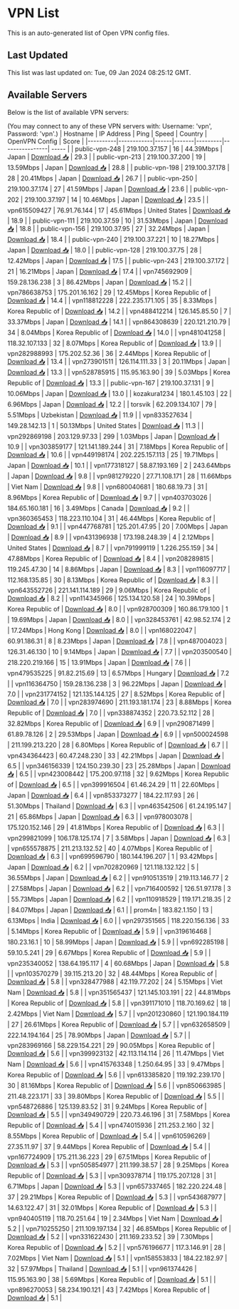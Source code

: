 # VPN List

This is an auto-generated list of Open VPN config files.

## Last Updated

This list was last updated on: Tue, 09 Jan 2024 08:25:12 GMT.

## Available Servers

Below is the list of available VPN servers:

(You may connect to any of these VPN servers with: Username: 'vpn', Password: 'vpn'.)
| Hostname | IP Address | Ping | Speed | Country | OpenVPN Config | Score |
|----------|------------|------|-------|---------|----------------| ----- |
| public-vpn-248 | 219.100.37.157 | 16 | 44.39Mbps | Japan | [Download 📥](./configs/server_0_JP.ovpn) | 29.3 |
| public-vpn-213 | 219.100.37.200 | 19 | 13.59Mbps | Japan | [Download 📥](./configs/server_1_JP.ovpn) | 28.8 |
| public-vpn-198 | 219.100.37.178 | 28 | 20.41Mbps | Japan | [Download 📥](./configs/server_2_JP.ovpn) | 26.7 |
| public-vpn-250 | 219.100.37.174 | 27 | 41.59Mbps | Japan | [Download 📥](./configs/server_3_JP.ovpn) | 23.6 |
| public-vpn-202 | 219.100.37.197 | 14 | 10.46Mbps | Japan | [Download 📥](./configs/server_4_JP.ovpn) | 23.5 |
| vpn615509427 | 76.91.76.144 | 17 | 45.61Mbps | United States | [Download 📥](./configs/server_5_US.ovpn) | 18.9 |
| public-vpn-111 | 219.100.37.59 | 10 | 31.53Mbps | Japan | [Download 📥](./configs/server_6_JP.ovpn) | 18.8 |
| public-vpn-156 | 219.100.37.95 | 27 | 32.24Mbps | Japan | [Download 📥](./configs/server_7_JP.ovpn) | 18.4 |
| public-vpn-240 | 219.100.37.221 | 10 | 18.27Mbps | Japan | [Download 📥](./configs/server_8_JP.ovpn) | 18.0 |
| public-vpn-128 | 219.100.37.75 | 28 | 12.42Mbps | Japan | [Download 📥](./configs/server_9_JP.ovpn) | 17.5 |
| public-vpn-243 | 219.100.37.172 | 21 | 16.21Mbps | Japan | [Download 📥](./configs/server_10_JP.ovpn) | 17.4 |
| vpn745692909 | 159.28.136.238 | 3 | 86.42Mbps | Japan | [Download 📥](./configs/server_11_JP.ovpn) | 15.2 |
| vpn786638753 | 175.201.16.162 | 29 | 12.45Mbps | Korea Republic of | [Download 📥](./configs/server_12_KR.ovpn) | 14.4 |
| vpn118812228 | 222.235.171.105 | 35 | 8.33Mbps | Korea Republic of | [Download 📥](./configs/server_13_KR.ovpn) | 14.2 |
| vpn488412214 | 126.145.85.50 | 7 | 33.37Mbps | Japan | [Download 📥](./configs/server_14_JP.ovpn) | 14.1 |
| vpn864308639 | 220.121.210.79 | 34 | 8.04Mbps | Korea Republic of | [Download 📥](./configs/server_15_KR.ovpn) | 14.0 |
| vpn481041258 | 118.32.107.133 | 32 | 8.07Mbps | Korea Republic of | [Download 📥](./configs/server_16_KR.ovpn) | 13.9 |
| vpn282988993 | 175.202.52.36 | 36 | 2.44Mbps | Korea Republic of | [Download 📥](./configs/server_17_KR.ovpn) | 13.4 |
| vpn273901511 | 126.114.111.33 | 3 | 20.11Mbps | Japan | [Download 📥](./configs/server_18_JP.ovpn) | 13.3 |
| vpn528785915 | 115.95.163.90 | 39 | 5.03Mbps | Korea Republic of | [Download 📥](./configs/server_19_KR.ovpn) | 13.3 |
| public-vpn-167 | 219.100.37.131 | 9 | 10.06Mbps | Japan | [Download 📥](./configs/server_20_JP.ovpn) | 13.0 |
| kozakura1234 | 180.1.45.103 | 22 | 6.96Mbps | Japan | [Download 📥](./configs/server_21_JP.ovpn) | 12.2 |
| torsvik | 62.209.134.107 | 79 | 5.51Mbps | Uzbekistan | [Download 📥](./configs/server_22_UZ.ovpn) | 11.9 |
| vpn833527634 | 149.28.142.13 | 1 | 50.13Mbps | United States | [Download 📥](./configs/server_23_US.ovpn) | 11.3 |
| vpn292869198 | 203.129.97.33 | 299 | 1.03Mbps | Japan | [Download 📥](./configs/server_24_JP.ovpn) | 10.9 |
| vpn303859177 | 121.141.189.244 | 31 | 7.18Mbps | Korea Republic of | [Download 📥](./configs/server_25_KR.ovpn) | 10.6 |
| vpn449198174 | 202.225.157.113 | 25 | 19.71Mbps | Japan | [Download 📥](./configs/server_26_JP.ovpn) | 10.1 |
| vpn177318127 | 58.87.193.169 | 2 | 243.64Mbps | Japan | [Download 📥](./configs/server_27_JP.ovpn) | 9.8 |
| vpn981279220 | 27.71.108.171 | 28 | 11.66Mbps | Viet Nam | [Download 📥](./configs/server_28_VN.ovpn) | 9.8 |
| vpn680040681 | 180.68.19.73 | 31 | 8.96Mbps | Korea Republic of | [Download 📥](./configs/server_29_KR.ovpn) | 9.7 |
| vpn403703026 | 184.65.160.181 | 16 | 3.49Mbps | Canada | [Download 📥](./configs/server_30_CA.ovpn) | 9.2 |
| vpn360365453 | 118.223.110.104 | 31 | 46.44Mbps | Korea Republic of | [Download 📥](./configs/server_31_KR.ovpn) | 9.1 |
| vpn447768781 | 125.201.47.95 | 20 | 7.00Mbps | Japan | [Download 📥](./configs/server_32_JP.ovpn) | 8.9 |
| vpn431396938 | 173.198.248.39 | 4 | 2.12Mbps | United States | [Download 📥](./configs/server_33_US.ovpn) | 8.7 |
| vpn791999119 | 1.226.255.159 | 34 | 47.88Mbps | Korea Republic of | [Download 📥](./configs/server_34_KR.ovpn) | 8.4 |
| vpn208289815 | 119.245.47.30 | 14 | 8.86Mbps | Japan | [Download 📥](./configs/server_35_JP.ovpn) | 8.3 |
| vpn116097717 | 112.168.135.85 | 30 | 8.13Mbps | Korea Republic of | [Download 📥](./configs/server_36_KR.ovpn) | 8.3 |
| vpn643552726 | 221.141.114.189 | 29 | 9.06Mbps | Korea Republic of | [Download 📥](./configs/server_37_KR.ovpn) | 8.2 |
| vpn114345966 | 125.134.120.58 | 24 | 10.39Mbps | Korea Republic of | [Download 📥](./configs/server_38_KR.ovpn) | 8.0 |
| vpn928700309 | 160.86.179.100 | 1 | 19.69Mbps | Japan | [Download 📥](./configs/server_39_JP.ovpn) | 8.0 |
| vpn328453761 | 42.98.52.174 | 2 | 17.24Mbps | Hong Kong | [Download 📥](./configs/server_40_HK.ovpn) | 8.0 |
| vpn168022047 | 60.91.186.31 | 8 | 8.23Mbps | Japan | [Download 📥](./configs/server_41_JP.ovpn) | 7.8 |
| vpn487004023 | 126.31.46.130 | 10 | 9.14Mbps | Japan | [Download 📥](./configs/server_42_JP.ovpn) | 7.7 |
| vpn203500540 | 218.220.219.166 | 15 | 13.91Mbps | Japan | [Download 📥](./configs/server_43_JP.ovpn) | 7.6 |
| vpn479535225 | 91.82.215.69 | 13 | 6.57Mbps | Hungary | [Download 📥](./configs/server_44_HU.ovpn) | 7.2 |
| vpn116364750 | 159.28.136.238 | 3 | 96.22Mbps | Japan | [Download 📥](./configs/server_45_JP.ovpn) | 7.0 |
| vpn231774152 | 121.135.144.125 | 27 | 8.52Mbps | Korea Republic of | [Download 📥](./configs/server_46_KR.ovpn) | 7.0 |
| vpn283974690 | 211.193.181.174 | 23 | 8.88Mbps | Korea Republic of | [Download 📥](./configs/server_47_KR.ovpn) | 7.0 |
| vpn338874352 | 220.73.52.112 | 28 | 32.82Mbps | Korea Republic of | [Download 📥](./configs/server_48_KR.ovpn) | 6.9 |
| vpn290871499 | 61.89.78.126 | 2 | 29.53Mbps | Japan | [Download 📥](./configs/server_49_JP.ovpn) | 6.9 |
| vpn500024598 | 211.199.213.220 | 28 | 6.80Mbps | Korea Republic of | [Download 📥](./configs/server_50_KR.ovpn) | 6.7 |
| vpn434364423 | 60.47.248.230 | 33 | 42.21Mbps | Japan | [Download 📥](./configs/server_51_JP.ovpn) | 6.5 |
| vpn346156339 | 124.150.239.30 | 23 | 25.28Mbps | Japan | [Download 📥](./configs/server_52_JP.ovpn) | 6.5 |
| vpn423008442 | 175.200.97.118 | 32 | 9.62Mbps | Korea Republic of | [Download 📥](./configs/server_53_KR.ovpn) | 6.5 |
| vpn399916504 | 61.46.24.29 | 11 | 22.60Mbps | Japan | [Download 📥](./configs/server_54_JP.ovpn) | 6.4 |
| vpn853373277 | 184.22.117.93 | 26 | 51.30Mbps | Thailand | [Download 📥](./configs/server_55_TH.ovpn) | 6.3 |
| vpn463542506 | 61.24.195.147 | 21 | 65.86Mbps | Japan | [Download 📥](./configs/server_56_JP.ovpn) | 6.3 |
| vpn978003078 | 175.120.152.146 | 29 | 41.81Mbps | Korea Republic of | [Download 📥](./configs/server_57_KR.ovpn) | 6.3 |
| vpn299821099 | 106.178.125.174 | 7 | 3.58Mbps | Japan | [Download 📥](./configs/server_58_JP.ovpn) | 6.3 |
| vpn655578875 | 211.213.132.52 | 40 | 4.07Mbps | Korea Republic of | [Download 📥](./configs/server_59_KR.ovpn) | 6.3 |
| vpn699596790 | 180.144.196.207 | 1 | 93.42Mbps | Japan | [Download 📥](./configs/server_60_JP.ovpn) | 6.2 |
| vpn702820969 | 121.118.132.122 | 5 | 36.55Mbps | Japan | [Download 📥](./configs/server_61_JP.ovpn) | 6.2 |
| vpn910513519 | 219.113.146.77 | 2 | 27.58Mbps | Japan | [Download 📥](./configs/server_62_JP.ovpn) | 6.2 |
| vpn716400592 | 126.51.97.178 | 3 | 55.73Mbps | Japan | [Download 📥](./configs/server_63_JP.ovpn) | 6.2 |
| vpn110918529 | 119.171.218.35 | 2 | 84.07Mbps | Japan | [Download 📥](./configs/server_64_JP.ovpn) | 6.1 |
| prom4n | 183.82.1.150 | 13 | 6.13Mbps | India | [Download 📥](./configs/server_65_IN.ovpn) | 6.0 |
| vpn297351565 | 118.220.156.136 | 33 | 5.14Mbps | Korea Republic of | [Download 📥](./configs/server_66_KR.ovpn) | 5.9 |
| vpn319616468 | 180.23.16.1 | 10 | 58.99Mbps | Japan | [Download 📥](./configs/server_67_JP.ovpn) | 5.9 |
| vpn692285198 | 59.10.5.241 | 29 | 6.67Mbps | Korea Republic of | [Download 📥](./configs/server_68_KR.ovpn) | 5.9 |
| vpn235340052 | 138.64.195.117 | 4 | 60.68Mbps | Japan | [Download 📥](./configs/server_69_JP.ovpn) | 5.8 |
| vpn103570279 | 39.115.213.20 | 32 | 48.44Mbps | Korea Republic of | [Download 📥](./configs/server_70_KR.ovpn) | 5.8 |
| vpn328477988 | 42.119.77.202 | 24 | 5.15Mbps | Viet Nam | [Download 📥](./configs/server_71_VN.ovpn) | 5.8 |
| vpn351565437 | 121.145.103.191 | 22 | 44.81Mbps | Korea Republic of | [Download 📥](./configs/server_72_KR.ovpn) | 5.8 |
| vpn391171010 | 118.70.169.62 | 18 | 2.42Mbps | Viet Nam | [Download 📥](./configs/server_73_VN.ovpn) | 5.7 |
| vpn201230860 | 121.190.184.119 | 27 | 26.61Mbps | Korea Republic of | [Download 📥](./configs/server_74_KR.ovpn) | 5.7 |
| vpn632658509 | 222.14.194.164 | 25 | 78.90Mbps | Japan | [Download 📥](./configs/server_75_JP.ovpn) | 5.7 |
| vpn283969166 | 58.229.154.221 | 29 | 90.05Mbps | Korea Republic of | [Download 📥](./configs/server_76_KR.ovpn) | 5.6 |
| vpn399923132 | 42.113.114.114 | 26 | 11.47Mbps | Viet Nam | [Download 📥](./configs/server_77_VN.ovpn) | 5.6 |
| vpn415763348 | 1.250.64.95 | 33 | 9.47Mbps | Korea Republic of | [Download 📥](./configs/server_78_KR.ovpn) | 5.6 |
| vpn613385820 | 119.192.239.170 | 30 | 81.16Mbps | Korea Republic of | [Download 📥](./configs/server_79_KR.ovpn) | 5.6 |
| vpn850663985 | 211.48.223.171 | 33 | 39.80Mbps | Korea Republic of | [Download 📥](./configs/server_80_KR.ovpn) | 5.5 |
| vpn548726886 | 125.139.83.52 | 31 | 9.24Mbps | Korea Republic of | [Download 📥](./configs/server_81_KR.ovpn) | 5.5 |
| vpn349490729 | 220.73.46.196 | 31 | 7.58Mbps | Korea Republic of | [Download 📥](./configs/server_82_KR.ovpn) | 5.4 |
| vpn474015936 | 211.253.2.160 | 32 | 8.55Mbps | Korea Republic of | [Download 📥](./configs/server_83_KR.ovpn) | 5.4 |
| vpn610596269 | 27.35.11.97 | 37 | 9.44Mbps | Korea Republic of | [Download 📥](./configs/server_84_KR.ovpn) | 5.4 |
| vpn167724909 | 175.211.36.223 | 29 | 67.51Mbps | Korea Republic of | [Download 📥](./configs/server_85_KR.ovpn) | 5.3 |
| vpn505854977 | 211.199.38.57 | 28 | 9.25Mbps | Korea Republic of | [Download 📥](./configs/server_86_KR.ovpn) | 5.3 |
| vpn309378714 | 119.175.207.128 | 31 | 6.71Mbps | Japan | [Download 📥](./configs/server_87_JP.ovpn) | 5.3 |
| vpn657337465 | 182.220.224.48 | 37 | 29.21Mbps | Korea Republic of | [Download 📥](./configs/server_88_KR.ovpn) | 5.3 |
| vpn543687977 | 14.63.122.47 | 31 | 32.01Mbps | Korea Republic of | [Download 📥](./configs/server_89_KR.ovpn) | 5.3 |
| vpn940405119 | 118.70.251.64 | 19 | 2.34Mbps | Viet Nam | [Download 📥](./configs/server_90_VN.ovpn) | 5.2 |
| vpn710255250 | 211.109.197.134 | 32 | 46.85Mbps | Korea Republic of | [Download 📥](./configs/server_91_KR.ovpn) | 5.2 |
| vpn331622430 | 211.169.233.52 | 39 | 7.30Mbps | Korea Republic of | [Download 📥](./configs/server_92_KR.ovpn) | 5.2 |
| vpn576196677 | 117.3.146.91 | 28 | 7.02Mbps | Viet Nam | [Download 📥](./configs/server_93_VN.ovpn) | 5.1 |
| vpn158553833 | 184.22.182.97 | 32 | 57.97Mbps | Thailand | [Download 📥](./configs/server_94_TH.ovpn) | 5.1 |
| vpn961374426 | 115.95.163.90 | 38 | 5.69Mbps | Korea Republic of | [Download 📥](./configs/server_95_KR.ovpn) | 5.1 |
| vpn896270053 | 58.234.190.121 | 43 | 7.42Mbps | Korea Republic of | [Download 📥](./configs/server_96_KR.ovpn) | 5.1 |
